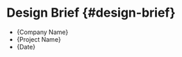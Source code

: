Design Brief {#design-brief}
============================

* {Company Name}
* {Project Name}
* {Date}

